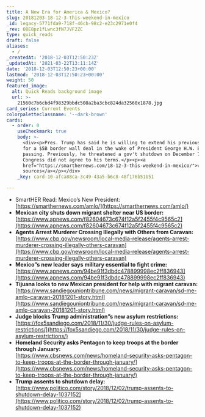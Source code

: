 ```yaml
---
title: A New Era for America & Mexico?
slug: 20181203-18-12-3-this-weekend-in-mexico
_id: legacy-5771fda9-718f-46cb-98c2-e23c2971e0f4
_rev: O8E8pz1fLwnc3fN7JVF2ZC
type: quick_reads
draft: false
aliases:
  - /
_createdAt: '2018-12-03T12:50:23Z'
_updatedAt: '2021-03-22T13:11:14Z'
date: '2018-12-03T12:50:23+00:00'
lastmod: '2018-12-03T12:50:23+00:00'
weight: 50
featured_image:
  alt: Quick Reads background image
  url: >-
    21560c7b6cbd4f98329bbdc508a2ba3cbc824da32560x1878.jpg
card_series: Current Events
colorpaletteclassname: '--dark-brown'
cards:
  - order: 0
    useCheckmark: true
    body: >-
      <div><p>Pres. Trump has said he is willing to extend his previous deadline
      for a $5B border wall deal in the wake of President George H.W. Bush's
      passing. Previously, he threatened a gov't shutdown on December 7th if
      Congress did not agree to his terms.</p><p><a
      href="https://smarthernews.com/18-12-3-this-weekend-in-mexico/">view
      sources</a></p></div>
    _key: card-10-afca88ca-3c49-43a5-b6c8-48f176b51b51

---
```

* SmartHER Read: Mexico’s New President:  
[https://smarthernews.com/amlo/](https://smarthernews.com/amlo/)
* **Mexican city shuts down migrant shelter near US border:**  
[https://www.apnews.com/f82604673c674f12a5f2455f4c9565c2](https://www.apnews.com/f82604673c674f12a5f2455f4c9565c2)
* **Agents Arrest Murderer Crossing Illegally with Others from Caravan:**  
[https://www.cbp.gov/newsroom/local-media-release/agents-arrest-murderer-crossing-illegally-others-caravan](https://www.cbp.gov/newsroom/local-media-release/agents-arrest-murderer-crossing-illegally-others-caravan)
* **Mexico”s new leader says military essential to fight crime:**  
[https://www.apnews.com/94be91f3dbdc478899998ec2ff836943](https://www.apnews.com/94be91f3dbdc478899998ec2ff836943)
* **Tijuana looks to new Mexican president for help with migrant caravan:**  
[https://www.sandiegouniontribune.com/news/migrant-caravan/sd-me-amlo-caravan-20181201-story.html](https://www.sandiegouniontribune.com/news/migrant-caravan/sd-me-amlo-caravan-20181201-story.html)
* **Judge blocks Trump administration”s new asylum restrictions:**  
[https://fox5sandiego.com/2018/11/30/judge-rules-on-asylum-restrictions/](https://fox5sandiego.com/2018/11/30/judge-rules-on-asylum-restrictions/)
* **Homeland Security asks Pentagon to keep troops at the border through January:**  
[https://www.cbsnews.com/news/homeland-security-asks-pentagon-to-keep-troops-at-the-border-through-january/](https://www.cbsnews.com/news/homeland-security-asks-pentagon-to-keep-troops-at-the-border-through-january/)
* **Trump assents to shutdown delay:**  
[https://www.politico.com/story/2018/12/02/trump-assents-to-shutdown-delay-1037152](https://www.politico.com/story/2018/12/02/trump-assents-to-shutdown-delay-1037152)